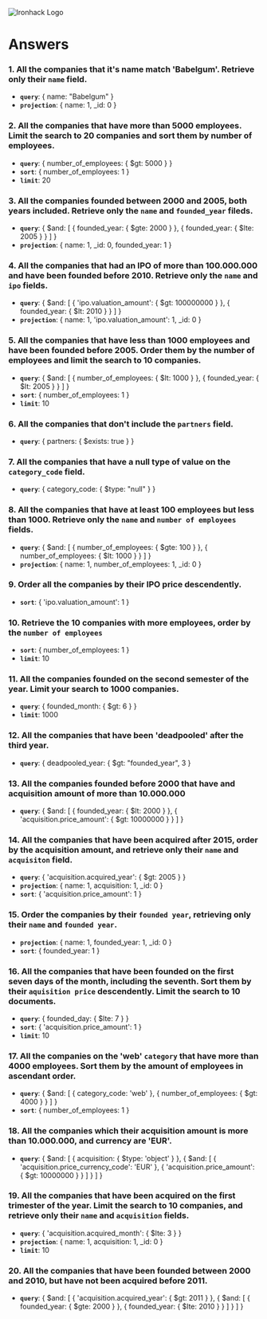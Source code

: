 ![Ironhack Logo](https://i.imgur.com/1QgrNNw.png)


# Answers

### 1. All the companies that it's name match 'Babelgum'. Retrieve only their `name` field.

- **`query`**: { name: "Babelgum" }
- **`projection`**: { name: 1, _id: 0 }

### 2. All the companies that have more than 5000 employees. Limit the search to 20 companies and sort them by **number of employees**.

  - **`query`**: { number_of_employees: { $gt: 5000 } }
  - **`sort`**: { number_of_employees: 1 }
  - **`limit`**: 20


### 3. All the companies founded between 2000 and 2005, both years included. Retrieve only the `name` and `founded_year` fileds.

  - **`query`**: { $and: [ { founded_year: { $gte: 2000 } }, { founded_year: { $lte: 2005 } } ] }
  - **`projection`**: { name: 1, _id: 0, founded_year: 1 }


### 4. All the companies that had an IPO of more than 100.000.000 and have been founded before 2010. Retrieve only the `name` and `ipo` fields.

  - **`query`**:  { $and: [ { 'ipo.valuation_amount': { $gt: 100000000 } }, { founded_year: { $lt: 2010 } } ] }
  - **`projection`**: { name: 1, 'ipo.valuation_amount': 1, _id: 0 }


### 5. All the companies that have less than 1000 employees and have been founded before 2005. Order them by the number of employees and limit the search to 10 companies.

  - **`query`**:  { $and: [ { number_of_employees: { $lt: 1000 } }, { founded_year: { $lt: 2005 } } ] }
  - **`sort`**: { number_of_employees: 1 }
  - **`limit`**: 10


### 6. All the companies that don't include the `partners` field.

  - **`query`**: { partners: { $exists: true } }


### 7. All the companies that have a null type of value on the `category_code` field.

  - **`query`**: { category_code: { $type: "null" } }


### 8. All the companies that have at least 100 employees but less than 1000. Retrieve only the `name` and `number of employees` fields.

  - **`query`**: { $and: [ { number_of_employees: { $gte: 100 } }, { number_of_employees: { $lt: 1000 } } ] }
  - **`projection`**: { name: 1, number_of_employees: 1, _id: 0 }


### 9. Order all the companies by their IPO price descendently.

  - **`sort`**: { 'ipo.valuation_amount': 1 }


### 10. Retrieve the 10 companies with more employees, order by the `number of employees`

  - **`sort`**: { number_of_employees: 1 }
  - **`limit`**: 10


### 11. All the companies founded on the second semester of the year. Limit your search to 1000 companies.

  - **`query`**: { founded_month: { $gt: 6 } } 
  - **`limit`**: 1000


### 12. All the companies that have been 'deadpooled' after the third year.

  - **`query`**: { deadpooled_year: { $gt: "founded_year", 3  }







### 13. All the companies founded before 2000 that have and acquisition amount of more than 10.000.000

  - **`query`**: { $and: [ { founded_year: { $lt: 2000 } }, { 'acquisition.price_amount': { $gt: 10000000 } } ] }


### 14. All the companies that have been acquired after 2015, order by the acquisition amount, and retrieve only their `name` and `acquisiton` field.

  - **`query`**:  { 'acquisition.acquired_year': { $gt: 2005 } }
  - **`projection`**: { name: 1, acquisition: 1, _id: 0 }
  - **`sort`**: { 'acquisition.price_amount': 1 }


### 15. Order the companies by their `founded year`, retrieving only their `name` and `founded year`.

  - **`projection`**: { name: 1, founded_year: 1, _id: 0 }
  - **`sort`**: { founded_year: 1 }


### 16. All the companies that have been founded on the first seven days of the month, including the seventh. Sort them by their `aquisition price` descendently. Limit the search to 10 documents.

  - **`query`**: { founded_day: { $lte: 7 } }
  - **`sort`**: { 'acquisition.price_amount': 1 }
  - **`limit`**: 10


### 17. All the companies on the 'web' `category` that have more than 4000 employees. Sort them by the amount of employees in ascendant order.

  - **`query`**:  { $and: [ { category_code: 'web' }, { number_of_employees: { $gt: 4000 } } ] }
  - **`sort`**: { number_of_employees: 1 }


### 18. All the companies which their acquisition amount is more than 10.000.000, and currency are 'EUR'.

  - **`query`**:   { $and: [ { acquisition: { $type: 'object' } }, { $and: [ { 'acquisition.price_currency_code': 'EUR' }, { 'acquisition.price_amount': { $gt: 10000000 } } ] } ] }


### 19. All the companies that have been acquired on the first trimester of the year. Limit the search to 10 companies, and retrieve only their `name` and `acquisition` fields.

  - **`query`**: { 'acquisition.acquired_month': { $lte: 3 } } 
  - **`projection`**: { name: 1, acquisition: 1, _id: 0 }
  - **`limit`**: 10


### 20. All the companies that have been founded between 2000 and 2010, but have not been acquired before 2011.

  - **`query`**: { $and: [ { 'acquisition.acquired_year': { $gt: 2011 } }, { $and: [ { founded_year: { $gte: 2000 } }, { founded_year: { $lte: 2010 } } ] } ] }
